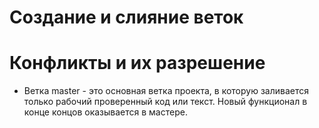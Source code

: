 # Создание и слияние веток

# Конфликты и их разрешение

* Ветка master - это основная ветка проекта, в которую заливается только рабочий проверенный код или текст. Новый функционал в конце концов оказывается в мастере. 